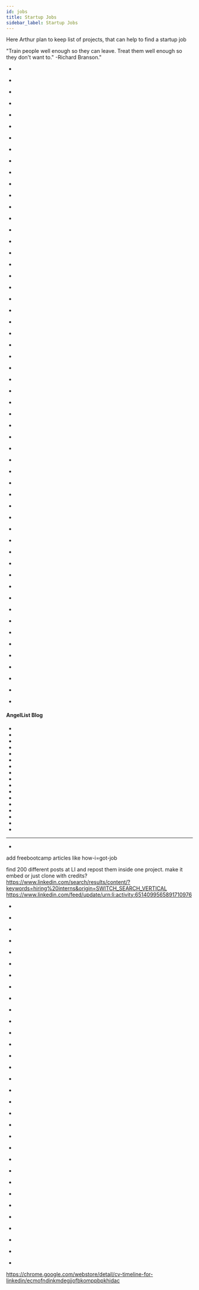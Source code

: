 ```yaml
---
id: jobs
title: Startup Jobs
sidebar_label: Startup Jobs
---
```


Here Arthur plan to keep list of projects, that can help to find a startup job

"Train people well enough so they can leave. Treat them well enough so they don't want to."   -Richard Branson."

- [](https://www.goodnet.org/articles/this-startup-wants-to-disrupt-education-by-paying-you-10000-learn-code)
- [](http://klinger.io/post/180989912140/managing-remote-teams-a-crash-course)
- [](https://www.intercom.com/blog/traits-of-exceptional-engineers)
- [](https://www.codementor.io/blog/most-common-words-job-description-4g4ax0gnw6)
- [](https://techcrunch.com/2019/03/19/peakon-atomico/)
- [](https://turing.ly/)
- [](https://www.ceridian.com/resources/pulse-of-talent-2018-retention-throughout-employee-lifecycle)
- []()
- []()
- []()


- [](https://www.producthunt.com/posts/betalist-jobs)
- [](https://www.producthunt.com/posts/remote-friendly)
- [](https://www.producthunt.com/search?q=startup%20job)
- [](https://www.seedtable.com/breakout?ref=producthunt)
- [](https://github.com/sudheerj/reactjs-interview-questions)
- [](https://github.com/felipefialho/frontend-challenges)
- [](https://jobs.hackernoon.com/)
- [](https://www.productschool.com/job-portal/?ref=producthunt)
- [](https://techcrunch.com/2019/02/06/how-students-are-founding-funding-and-joining-startups/)
- [](https://www.siliconrepublic.com/advice/software-developer-tips)
- [](https://medium.com/@periklisgkolias/dear-technical-recruiter-f6379e7c9d2d)
- [](https://careerhunt.eu/)
- [](https://summerofcode.withgoogle.com/)
- []()
- []()



- [](https://sourcerer.io/)
- [](https://www.microverse.org/)
- [](https://sugarlabs.org/)
- [](https://www.producthunt.com/upcoming/elin-ai-coach-for-remote-teams)
- [](https://www.pushfar.com)
- [](https://breakout.careers/)
- [](https://medium.com/siliconwat/algorithms-in-javascript-b0bed68f4038)
- [](https://medium.com/@rrhoover/the-problems-in-remote-working-1a6f165585d)
- []()


- [](https://www.educative.io/)
- [](https://pathbase.io/?ref=producthunt)
- [](https://joinblair.com/?utm_source=producthunt&ref=producthunt)
- [](https://www.learningdollars.com/)
- [](https://www.hackreactor.com/)
- [](http://rbk.org/)
- [](https://www.topuxschool.com/program/us?ref=producthunt)
- [](https://www.producthunt.com/posts/work-in-product)
- [](https://www.producthunt.com/jobs?ref=producthunt)
- [](https://www.producthunt.com/posts/producthired)
- [](http://remotetalent.co/)
- [](https://talent.hubstaff.com/)
- [](https://www.entrepreneur.com/article/309994)
- []()
- []()
- []()
- []()
- []()
- []()
- []()
- []()
- []()



#### AngelList Blog

- [](https://angel.co/blog/what-startups-really-mean-by-why-should-we-hire-you)
- [](https://angel.co/blog/why-you-should-join-a-regulated-startup)
- [](https://angel.co/blog/why-your-job-offer-was-rescinded-and-how-to-handle-it)
- [](https://angel.co/blog/3-obstacles-your-cs-degree-wont-prepare-you-for)
- [](https://angel.co/blog/why-naval-ravikant-thinks-remote-work-is-the-future)
- [](https://angel.co/blog/how-to-deal-with-exploding-offers)
- [](https://angel.co/blog/why-the-gender-pay-gap-gets-worse-not-better-among-senior-engineers)
- [](https://angel.co/blog/want-to-recruit-better-engineers-open-source-your-code)
- [](https://angel.co/blog/30-questions-to-ask-before-joining-a-startup)
- [](https://angel.co/blog/naval-ravikants-guide-to-choosing-your-first-job-in-tech)
- [](https://angel.co/blog/why-naval-ravikant-hires-artists)
- [](https://angel.co/blog/how-to-switch-engineering-jobs-and-actually-like-your-new-role)
- [](https://angel.co/blog/how-to-recruit-talent-when-youre-competing-with-giants)
- [](https://angel.co/blog/steve-blank-how-to-keep-your-job-as-your-startup-grows)
- [](https://hackernoon.com/how-my-friend-got-an-internship-at-tesla-after-only-8-months-of-coding-6578c32f3e77)
- []()
- []()


---

-

add freebootcamp articles like how-i=got-job

find 200 different posts at LI and repost them inside one project.
make it embed or just clone with credits?
https://www.linkedin.com/search/results/content/?keywords=hiring%20interns&origin=SWITCH_SEARCH_VERTICAL
https://www.linkedin.com/feed/update/urn:li:activity:6514099565891710976

-
- [](https://www.cvtimeline.com/are-millennials-having-an-impact-on-job-tenure/)
- []()
- []()
- []()
- []()
- []()

- [](https://www.nytimes.com/2019/03/08/smarter-living/frustrated-at-work-that-might-just-lead-to-your-next-breakthrough.html)
- [](https://angel.co/job-collections/10-machine-learning-ai-startups-hiring-the-most-right-now)
- [](https://angel.co/blog/4-perks-recruiters-will-pitch-you-and-what-you-should-consider)

- []()
- []()
- [](http://www.interns2startups.com/)
- [](https://jobbatical.com/blog/work-in-estonia/)
- [](https://www.youtube.com/watch?v=rnP74z0n3Ms)
- [](https://codeinstitute.net/)
- [](https://angel.co/blog/why-you-should-apply-to-engineering-jobs-you-arent-qualified-for)
- []()
- []()
- []()
- []()
- []()

- []()
- [](https://www.theladders.com/career-advice/7-ceos-on-what-they-notice-the-most-on-job-interviews)
- [](https://www.theladders.com/career-advice/how-choosing-your-partner-affects-your-career)
- [](https://www.theladders.com/career-advice/pew-u-s-workers-counter-automation-threat-with-education-new-skills)
- [](https://medium.com/digitaladoption101/6-simple-ways-to-engage-your-remote-workforce-a525595a11e3)
- []()
- []()
- []()
- []()
- []()

https://chrome.google.com/webstore/detail/cv-timeline-for-linkedin/ecmofndinkmdegjjofbkomppbpkhidac
